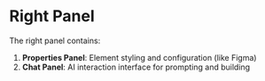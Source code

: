 # Right Panel

The right panel contains:

1. **Properties Panel**: Element styling and configuration (like Figma)
2. **Chat Panel**: AI interaction interface for prompting and building